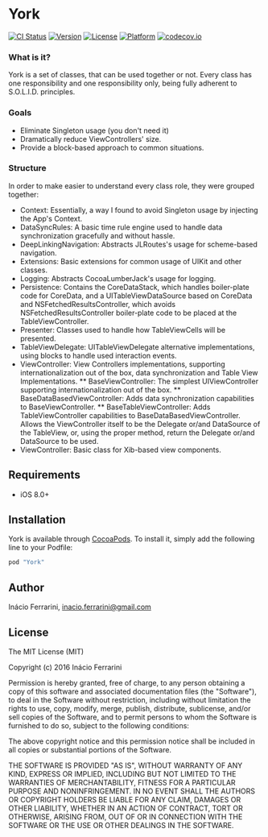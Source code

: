 # York
[![CI Status](http://img.shields.io/travis/inacioferrarini/York.svg?style=flat)](https://travis-ci.org/inacioferrarini/York)
[![Version](https://img.shields.io/cocoapods/v/York.svg?style=flat)](http://cocoapods.org/pods/York)
[![License](https://img.shields.io/cocoapods/l/York.svg?style=flat)](http://cocoapods.org/pods/York)
[![Platform](https://img.shields.io/cocoapods/p/York.svg?style=flat)](http://cocoapods.org/pods/York)
[![codecov.io](https://codecov.io/github/inacioferrarini/York/coverage.svg?branch=master)](https://codecov.io/github/inacioferrarini/York)


### What is it? ###
York is a set of classes, that can be used together or not.
Every class has one responsibility and one responsibility only, being fully adherent to S.O.L.I.D. principles.

### Goals ###
* Eliminate Singleton usage (you don't need it)
* Dramatically reduce ViewControllers' size.
* Provide a block-based approach to common situations.

### Structure ###
In order to make easier to understand every class role, they were grouped together:
* Context: Essentially, a way I found to avoid Singleton usage by injecting the App's Context.
* DataSyncRules: A basic time rule engine used to handle data synchronization gracefully and without hassle.
* DeepLinkingNavigation: Abstracts JLRoutes's usage for scheme-based navigation.
* Extensions: Basic extensions for common usage of UIKit and other classes.
* Logging: Abstracts CocoaLumberJack's usage for logging.
* Persistence: Contains the CoreDataStack, which handles boiler-plate code for CoreData, and a UITableViewDataSource based on CoreData and NSFetchedResultsController, which avoids NSFetchedResultsController boiler-plate code to be placed at the TableViewController.  
* Presenter: Classes used to handle how TableViewCells will be presented.
* TableViewDelegate: UITableViewDelegate alternative implementations, using blocks to handle used interaction events.
* ViewController: View Controllers implementations, supporting internationalization out of the box, data synchronization and Table View Implementations.
** BaseViewController: The simplest UIViewController supporting internationalization out of the box.
** BaseDataBasedViewController: Adds data synchronization capabilities to BaseViewController.
** BaseTableViewController: Adds TableViewController capabilities to BaseDataBasedViewController. Allows the ViewController itself to be the Delegate or/and DataSource of the TableView, or, using the proper method, return the Delegate or/and DataSource to be used.
* ViewController: Basic class for Xib-based view components.

## Requirements
* iOS 8.0+

## Installation

York is available through [CocoaPods](http://cocoapods.org). To install
it, simply add the following line to your Podfile:

```ruby
pod "York"
```

## Author

Inácio Ferrarini, inacio.ferrarini@gmail.com

## License

The MIT License (MIT)

Copyright (c) 2016 Inácio Ferrarini

Permission is hereby granted, free of charge, to any person obtaining a copy
of this software and associated documentation files (the "Software"), to deal
in the Software without restriction, including without limitation the rights
to use, copy, modify, merge, publish, distribute, sublicense, and/or sell
copies of the Software, and to permit persons to whom the Software is
furnished to do so, subject to the following conditions:

The above copyright notice and this permission notice shall be included in all
copies or substantial portions of the Software.

THE SOFTWARE IS PROVIDED "AS IS", WITHOUT WARRANTY OF ANY KIND, EXPRESS OR
IMPLIED, INCLUDING BUT NOT LIMITED TO THE WARRANTIES OF MERCHANTABILITY,
FITNESS FOR A PARTICULAR PURPOSE AND NONINFRINGEMENT. IN NO EVENT SHALL THE
AUTHORS OR COPYRIGHT HOLDERS BE LIABLE FOR ANY CLAIM, DAMAGES OR OTHER
LIABILITY, WHETHER IN AN ACTION OF CONTRACT, TORT OR OTHERWISE, ARISING FROM,
OUT OF OR IN CONNECTION WITH THE SOFTWARE OR THE USE OR OTHER DEALINGS IN THE
SOFTWARE.
